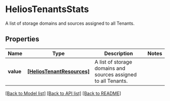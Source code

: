 # HeliosTenantsStats

A list of storage domains and sources assigned to all Tenants.

## Properties
Name | Type | Description | Notes
------------ | ------------- | ------------- | -------------
**value** | [**[HeliosTenantResources]**](HeliosTenantResources.md) | A list of storage domains and sources assigned to all Tenants. | 

[[Back to Model list]](../README.md#documentation-for-models) [[Back to API list]](../README.md#documentation-for-api-endpoints) [[Back to README]](../README.md)



